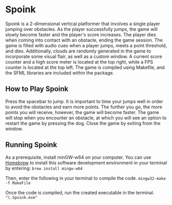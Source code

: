 # Spoink
Spoink is a 2-dimensional vertical platformer that involves a single player jumping over obstacles. As the player successfully jumps, the game will slowly become faster and the player's score increases. The player dies when coming into contact with an obstacle, ending the game session. The game is filled with audio cues when a player jumps, meets a point threshold, and dies. Additionally, clouds are randomly generated in the game to incorporate some visual flair, as well as a custom window. A current score counter and a high score meter is located at the top right, while a FPS counter is located at the top left. The game is compiled using Makefile, and the SFML libraries are included within the package.

## How to Play Spoink
Press the spacebar to jump. It is important to time your jumps well in order to avoid the obstacles and earn more points. The further you go, the more points you will receive, however, the game will become faster.
The game will stop when you encounter an obstacle, at which you will see an option to restart the game by pressing the dog.
Close the game by exiting from the window.

## Running Spoink
As a prerequisite, install minGW-w64 on your computer. You can use [Homebrew](https://brew.sh/) to install this software development environment in your terminal by entering:
```brew install mingw-w64```

Then, enter the following in your terminal to compile the code.
```mingw32-make -f MakeFile```

Once the code is compiled, run the created executable in the terminal.
```"\.Spoink.exe"```
